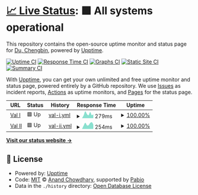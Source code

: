 # [📈 Live Status](https://dcb9.github.io/vigilant-happiness): <!--live status--> **🟩 All systems operational**

This repository contains the open-source uptime monitor and status page for [Du, Chengbin](https://dcb9.github.io), powered by [Upptime](https://github.com/upptime/upptime).

[![Uptime CI](https://github.com/dcb9/vigilant-happiness/workflows/Uptime%20CI/badge.svg)](https://github.com/dcb9/vigilant-happiness/actions?query=workflow%3A%22Uptime+CI%22)
[![Response Time CI](https://github.com/dcb9/vigilant-happiness/workflows/Response%20Time%20CI/badge.svg)](https://github.com/dcb9/vigilant-happiness/actions?query=workflow%3A%22Response+Time+CI%22)
[![Graphs CI](https://github.com/dcb9/vigilant-happiness/workflows/Graphs%20CI/badge.svg)](https://github.com/dcb9/vigilant-happiness/actions?query=workflow%3A%22Graphs+CI%22)
[![Static Site CI](https://github.com/dcb9/vigilant-happiness/workflows/Static%20Site%20CI/badge.svg)](https://github.com/dcb9/vigilant-happiness/actions?query=workflow%3A%22Static+Site+CI%22)
[![Summary CI](https://github.com/dcb9/vigilant-happiness/workflows/Summary%20CI/badge.svg)](https://github.com/dcb9/vigilant-happiness/actions?query=workflow%3A%22Summary+CI%22)

With [Upptime](https://upptime.js.org), you can get your own unlimited and free uptime monitor and status page, powered entirely by a GitHub repository. We use [Issues](https://github.com/dcb9/vigilant-happiness/issues) as incident reports, [Actions](https://github.com/dcb9/vigilant-happiness/actions) as uptime monitors, and [Pages](https://dcb9.github.io/vigilant-happiness) for the status page.

<!--start: status pages-->
<!-- This summary is generated by Upptime (https://github.com/upptime/upptime) -->
<!-- Do not edit this manually, your changes will be overwritten -->
<!-- prettier-ignore -->
| URL | Status | History | Response Time | Uptime |
| --- | ------ | ------- | ------------- | ------ |
| <img alt="" src="https://icons.duckduckgo.com/ip3/161.97.164.135.ico" height="13"> [Val I](http://161.97.164.135:9901) | 🟩 Up | [val-i.yml](https://github.com/dcb9/vigilant-happiness/commits/HEAD/history/val-i.yml) | <details><summary><img alt="Response time graph" src="./graphs/val-i/response-time-week.png" height="20"> 279ms</summary><br><a href="https://dcb9.github.io/vigilant-happiness/history/val-i"><img alt="Response time 264" src="https://img.shields.io/endpoint?url=https%3A%2F%2Fraw.githubusercontent.com%2Fdcb9%2Fvigilant-happiness%2FHEAD%2Fapi%2Fval-i%2Fresponse-time.json"></a><br><a href="https://dcb9.github.io/vigilant-happiness/history/val-i"><img alt="24-hour response time 252" src="https://img.shields.io/endpoint?url=https%3A%2F%2Fraw.githubusercontent.com%2Fdcb9%2Fvigilant-happiness%2FHEAD%2Fapi%2Fval-i%2Fresponse-time-day.json"></a><br><a href="https://dcb9.github.io/vigilant-happiness/history/val-i"><img alt="7-day response time 279" src="https://img.shields.io/endpoint?url=https%3A%2F%2Fraw.githubusercontent.com%2Fdcb9%2Fvigilant-happiness%2FHEAD%2Fapi%2Fval-i%2Fresponse-time-week.json"></a><br><a href="https://dcb9.github.io/vigilant-happiness/history/val-i"><img alt="30-day response time 269" src="https://img.shields.io/endpoint?url=https%3A%2F%2Fraw.githubusercontent.com%2Fdcb9%2Fvigilant-happiness%2FHEAD%2Fapi%2Fval-i%2Fresponse-time-month.json"></a><br><a href="https://dcb9.github.io/vigilant-happiness/history/val-i"><img alt="1-year response time 264" src="https://img.shields.io/endpoint?url=https%3A%2F%2Fraw.githubusercontent.com%2Fdcb9%2Fvigilant-happiness%2FHEAD%2Fapi%2Fval-i%2Fresponse-time-year.json"></a></details> | <details><summary><a href="https://dcb9.github.io/vigilant-happiness/history/val-i">100.00%</a></summary><a href="https://dcb9.github.io/vigilant-happiness/history/val-i"><img alt="All-time uptime 99.67%" src="https://img.shields.io/endpoint?url=https%3A%2F%2Fraw.githubusercontent.com%2Fdcb9%2Fvigilant-happiness%2FHEAD%2Fapi%2Fval-i%2Fuptime.json"></a><br><a href="https://dcb9.github.io/vigilant-happiness/history/val-i"><img alt="24-hour uptime 100.00%" src="https://img.shields.io/endpoint?url=https%3A%2F%2Fraw.githubusercontent.com%2Fdcb9%2Fvigilant-happiness%2FHEAD%2Fapi%2Fval-i%2Fuptime-day.json"></a><br><a href="https://dcb9.github.io/vigilant-happiness/history/val-i"><img alt="7-day uptime 100.00%" src="https://img.shields.io/endpoint?url=https%3A%2F%2Fraw.githubusercontent.com%2Fdcb9%2Fvigilant-happiness%2FHEAD%2Fapi%2Fval-i%2Fuptime-week.json"></a><br><a href="https://dcb9.github.io/vigilant-happiness/history/val-i"><img alt="30-day uptime 100.00%" src="https://img.shields.io/endpoint?url=https%3A%2F%2Fraw.githubusercontent.com%2Fdcb9%2Fvigilant-happiness%2FHEAD%2Fapi%2Fval-i%2Fuptime-month.json"></a><br><a href="https://dcb9.github.io/vigilant-happiness/history/val-i"><img alt="1-year uptime 99.67%" src="https://img.shields.io/endpoint?url=https%3A%2F%2Fraw.githubusercontent.com%2Fdcb9%2Fvigilant-happiness%2FHEAD%2Fapi%2Fval-i%2Fuptime-year.json"></a></details>
| <img alt="" src="https://icons.duckduckgo.com/ip3/194.163.180.0.ico" height="13"> [Val II](http://194.163.180.0:9901) | 🟩 Up | [val-ii.yml](https://github.com/dcb9/vigilant-happiness/commits/HEAD/history/val-ii.yml) | <details><summary><img alt="Response time graph" src="./graphs/val-ii/response-time-week.png" height="20"> 254ms</summary><br><a href="https://dcb9.github.io/vigilant-happiness/history/val-ii"><img alt="Response time 326" src="https://img.shields.io/endpoint?url=https%3A%2F%2Fraw.githubusercontent.com%2Fdcb9%2Fvigilant-happiness%2FHEAD%2Fapi%2Fval-ii%2Fresponse-time.json"></a><br><a href="https://dcb9.github.io/vigilant-happiness/history/val-ii"><img alt="24-hour response time 228" src="https://img.shields.io/endpoint?url=https%3A%2F%2Fraw.githubusercontent.com%2Fdcb9%2Fvigilant-happiness%2FHEAD%2Fapi%2Fval-ii%2Fresponse-time-day.json"></a><br><a href="https://dcb9.github.io/vigilant-happiness/history/val-ii"><img alt="7-day response time 254" src="https://img.shields.io/endpoint?url=https%3A%2F%2Fraw.githubusercontent.com%2Fdcb9%2Fvigilant-happiness%2FHEAD%2Fapi%2Fval-ii%2Fresponse-time-week.json"></a><br><a href="https://dcb9.github.io/vigilant-happiness/history/val-ii"><img alt="30-day response time 288" src="https://img.shields.io/endpoint?url=https%3A%2F%2Fraw.githubusercontent.com%2Fdcb9%2Fvigilant-happiness%2FHEAD%2Fapi%2Fval-ii%2Fresponse-time-month.json"></a><br><a href="https://dcb9.github.io/vigilant-happiness/history/val-ii"><img alt="1-year response time 326" src="https://img.shields.io/endpoint?url=https%3A%2F%2Fraw.githubusercontent.com%2Fdcb9%2Fvigilant-happiness%2FHEAD%2Fapi%2Fval-ii%2Fresponse-time-year.json"></a></details> | <details><summary><a href="https://dcb9.github.io/vigilant-happiness/history/val-ii">100.00%</a></summary><a href="https://dcb9.github.io/vigilant-happiness/history/val-ii"><img alt="All-time uptime 99.98%" src="https://img.shields.io/endpoint?url=https%3A%2F%2Fraw.githubusercontent.com%2Fdcb9%2Fvigilant-happiness%2FHEAD%2Fapi%2Fval-ii%2Fuptime.json"></a><br><a href="https://dcb9.github.io/vigilant-happiness/history/val-ii"><img alt="24-hour uptime 100.00%" src="https://img.shields.io/endpoint?url=https%3A%2F%2Fraw.githubusercontent.com%2Fdcb9%2Fvigilant-happiness%2FHEAD%2Fapi%2Fval-ii%2Fuptime-day.json"></a><br><a href="https://dcb9.github.io/vigilant-happiness/history/val-ii"><img alt="7-day uptime 100.00%" src="https://img.shields.io/endpoint?url=https%3A%2F%2Fraw.githubusercontent.com%2Fdcb9%2Fvigilant-happiness%2FHEAD%2Fapi%2Fval-ii%2Fuptime-week.json"></a><br><a href="https://dcb9.github.io/vigilant-happiness/history/val-ii"><img alt="30-day uptime 100.00%" src="https://img.shields.io/endpoint?url=https%3A%2F%2Fraw.githubusercontent.com%2Fdcb9%2Fvigilant-happiness%2FHEAD%2Fapi%2Fval-ii%2Fuptime-month.json"></a><br><a href="https://dcb9.github.io/vigilant-happiness/history/val-ii"><img alt="1-year uptime 99.98%" src="https://img.shields.io/endpoint?url=https%3A%2F%2Fraw.githubusercontent.com%2Fdcb9%2Fvigilant-happiness%2FHEAD%2Fapi%2Fval-ii%2Fuptime-year.json"></a></details>

<!--end: status pages-->

[**Visit our status website →**](https://dcb9.github.io/vigilant-happiness)

## 📄 License

- Powered by: [Upptime](https://github.com/upptime/upptime)
- Code: [MIT](./LICENSE) © [Anand Chowdhary](https://anandchowdhary.com), supported by [Pabio](https://pabio.com)
- Data in the `./history` directory: [Open Database License](https://opendatacommons.org/licenses/odbl/1-0/)
